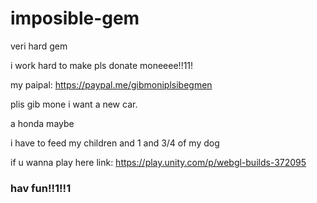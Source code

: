 # imposible-gem

veri hard gem

i work hard to make pls donate moneeee!!11!

my paipal: https://paypal.me/gibmoniplsibegmen

plis gib mone i want a new car.

a honda maybe

i have to feed my children and 1 and 3/4 of my dog

if u wanna play here link: https://play.unity.com/p/webgl-builds-372095

### hav fun!!1!!1
